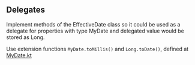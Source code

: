 ## Delegates

Implement methods of the EffectiveDate class so it could be used as a delegate for properties
with type MyDate and delegated value would be stored as Long.

Use extension functions `MyDate.toMillis()` and `Long.toDate()`, defined at
[MyDate.kt](/#/Workshop/Properties/Delegates%20how%20it%20works/MyDate.kt)